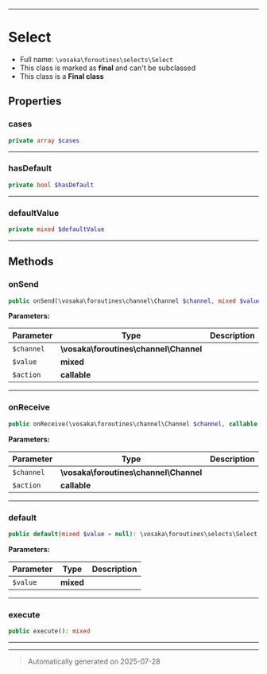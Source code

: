 ***

# Select





* Full name: `\vosaka\foroutines\selects\Select`
* This class is marked as **final** and can't be subclassed
* This class is a **Final class**



## Properties


### cases



```php
private array $cases
```






***

### hasDefault



```php
private bool $hasDefault
```






***

### defaultValue



```php
private mixed $defaultValue
```






***

## Methods


### onSend



```php
public onSend(\vosaka\foroutines\channel\Channel $channel, mixed $value, callable $action): \vosaka\foroutines\selects\Select
```








**Parameters:**

| Parameter | Type | Description |
|-----------|------|-------------|
| `$channel` | **\vosaka\foroutines\channel\Channel** |  |
| `$value` | **mixed** |  |
| `$action` | **callable** |  |





***

### onReceive



```php
public onReceive(\vosaka\foroutines\channel\Channel $channel, callable $action): \vosaka\foroutines\selects\Select
```








**Parameters:**

| Parameter | Type | Description |
|-----------|------|-------------|
| `$channel` | **\vosaka\foroutines\channel\Channel** |  |
| `$action` | **callable** |  |





***

### default



```php
public default(mixed $value = null): \vosaka\foroutines\selects\Select
```








**Parameters:**

| Parameter | Type | Description |
|-----------|------|-------------|
| `$value` | **mixed** |  |





***

### execute



```php
public execute(): mixed
```












***


***
> Automatically generated on 2025-07-28
